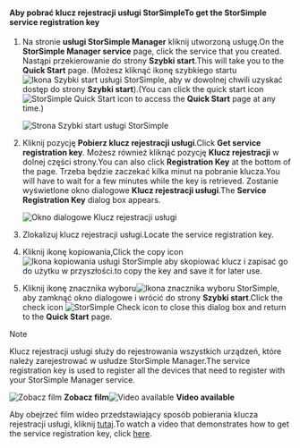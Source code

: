 <!--author=alkohli last changed: 9/17/15-->

#### <a name="to-get-the-storsimple-service-registration-key"></a><span data-ttu-id="9b0aa-101">Aby pobrać klucz rejestracji usługi StorSimple</span><span class="sxs-lookup"><span data-stu-id="9b0aa-101">To get the StorSimple service registration key</span></span>
1. <span data-ttu-id="9b0aa-102">Na stronie **usługi StorSimple Manager** kliknij utworzoną usługę.</span><span class="sxs-lookup"><span data-stu-id="9b0aa-102">On the **StorSimple Manager service** page, click the service that you created.</span></span> <span data-ttu-id="9b0aa-103">Nastąpi przekierowanie do strony **Szybki start**.</span><span class="sxs-lookup"><span data-stu-id="9b0aa-103">This will take you to the **Quick Start** page.</span></span> <span data-ttu-id="9b0aa-104">(Możesz kliknąć ikonę szybkiego startu ![Ikona Szybki start usługi StorSimple ](./media/storsimple-get-service-registration-key/HCS_QuickStartIcon-include.png), aby w dowolnej chwili uzyskać dostęp do strony **Szybki start**).</span><span class="sxs-lookup"><span data-stu-id="9b0aa-104">(You can click the quick start icon ![StorSimple Quick Start icon ](./media/storsimple-get-service-registration-key/HCS_QuickStartIcon-include.png) to access the **Quick Start** page at any time.)</span></span>
   
     ![Strona Szybki start usługi StorSimple](./media/storsimple-get-service-registration-key/HCS_ServiceQuickStart-include.png)
2. <span data-ttu-id="9b0aa-106">Kliknij pozycję **Pobierz klucz rejestracji usługi**.</span><span class="sxs-lookup"><span data-stu-id="9b0aa-106">Click **Get service registration key**.</span></span> <span data-ttu-id="9b0aa-107">Możesz również kliknąć pozycję **Klucz rejestracji** w dolnej części strony.</span><span class="sxs-lookup"><span data-stu-id="9b0aa-107">You can also click **Registration Key** at the bottom of the page.</span></span> <span data-ttu-id="9b0aa-108">Trzeba będzie zaczekać kilka minut na pobranie klucza.</span><span class="sxs-lookup"><span data-stu-id="9b0aa-108">You will have to wait for a few minutes while the key is retrieved.</span></span> <span data-ttu-id="9b0aa-109">Zostanie wyświetlone okno dialogowe **Klucz rejestracji usługi**.</span><span class="sxs-lookup"><span data-stu-id="9b0aa-109">The **Service Registration Key** dialog box appears.</span></span>
   
     ![Okno dialogowe Klucz rejestracji usługi](./media/storsimple-get-service-registration-key/HCS_GetServiceRegistrationKey-include.png)
3. <span data-ttu-id="9b0aa-111">Zlokalizuj klucz rejestracji usługi.</span><span class="sxs-lookup"><span data-stu-id="9b0aa-111">Locate the service registration key.</span></span>
4. <span data-ttu-id="9b0aa-112">Kliknij ikonę kopiowania,</span><span class="sxs-lookup"><span data-stu-id="9b0aa-112">Click the copy icon</span></span> ![Ikona kopiowania usługi StorSimple](./media/storsimple-get-service-registration-key/HCS_CopyIcon-include.png) <span data-ttu-id="9b0aa-114">aby skopiować klucz i zapisać go do użytku w przyszłości.</span><span class="sxs-lookup"><span data-stu-id="9b0aa-114">to copy the key and save it for later use.</span></span>
5. <span data-ttu-id="9b0aa-115">Kliknij ikonę znacznika wyboru![Ikona znacznika wyboru StorSimple](./media/storsimple-get-service-registration-key/HCS_CheckIcon-include.png), aby zamknąć okno dialogowe i wrócić do strony **Szybki start**.</span><span class="sxs-lookup"><span data-stu-id="9b0aa-115">Click the check icon ![StorSimple Check icon](./media/storsimple-get-service-registration-key/HCS_CheckIcon-include.png) to close this dialog box and return to the **Quick Start** page.</span></span>

> [!NOTE]
> <span data-ttu-id="9b0aa-116">Klucz rejestracji usługi służy do rejestrowania wszystkich urządzeń, które należy zarejestrować w usłudze StorSimple Manager.</span><span class="sxs-lookup"><span data-stu-id="9b0aa-116">The service registration key is used to register all the devices that need to register with your StorSimple Manager service.</span></span>
> 
> 

<span data-ttu-id="9b0aa-117">![Zobacz film](./media/storsimple-get-service-registration-key/Video_icon.png) **Zobacz film**</span><span class="sxs-lookup"><span data-stu-id="9b0aa-117">![Video available](./media/storsimple-get-service-registration-key/Video_icon.png) **Video available**</span></span>

<span data-ttu-id="9b0aa-118">Aby obejrzeć film wideo przedstawiający sposób pobierania klucza rejestracji usługi, kliknij [tutaj](https://azure.microsoft.com/documentation/videos/get-the-service-registration-key/).</span><span class="sxs-lookup"><span data-stu-id="9b0aa-118">To watch a video that demonstrates how to get the service registration key, click [here](https://azure.microsoft.com/documentation/videos/get-the-service-registration-key/).</span></span>

